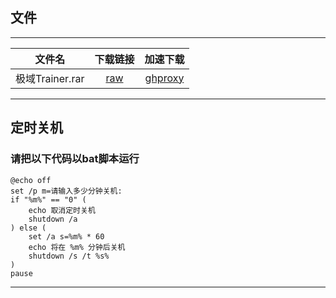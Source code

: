 ## 文件

****

|	文件名	|下载链接|加速下载|
| :----: | :----: | :----: |
| 极域Trainer.rar | [raw](https://github.com/some6508/some6508.github.io/raw/master/极域Trainer.rar) | [ghproxy](https://mirror.ghproxy.com/https://github.com/some6508/some6508.github.io/raw/master/极域Trainer.rar) |

****

## 定时关机
### 请把以下代码以bat脚本运行

````
@echo off
set /p m=请输入多少分钟关机: 
if "%m%" == "0" (
	echo 取消定时关机
	shutdown /a
) else (
	set /a s=%m% * 60
	echo 将在 %m% 分钟后关机
	shutdown /s /t %s%
)
pause
````

****

